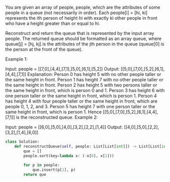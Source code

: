You are given an array of people, people, 
which are the attributes of some people in a queue 
(not necessarily in order). 
Each people[i] = [hi, ki] represents the ith person of height hi 
with exactly ki other people in front 
who have a height greater than or equal to hi.

Reconstruct and return the queue 
that is represented by the input array people. 
The returned queue should be formatted as an array queue, 
where queue[j] = [hj, kj] is the attributes of the jth person 
in the queue (queue[0] is the person at the front of the queue).

 

Example 1:

Input: people = [[7,0],[4,4],[7,1],[5,0],[6,1],[5,2]]
Output: [[5,0],[7,0],[5,2],[6,1],[4,4],[7,1]]
Explanation:
Person 0 has height 5 with no other people taller or the same height in front.
Person 1 has height 7 with no other people taller or the same height in front.
Person 2 has height 5 with two persons taller or the same height in front, which is person 0 and 1.
Person 3 has height 6 with one person taller or the same height in front, which is person 1.
Person 4 has height 4 with four people taller or the same height in front, which are people 0, 1, 2, and 3.
Person 5 has height 7 with one person taller or the same height in front, which is person 1.
Hence [[5,0],[7,0],[5,2],[6,1],[4,4],[7,1]] is the reconstructed queue.
Example 2:

Input: people = [[6,0],[5,0],[4,0],[3,2],[2,2],[1,4]]
Output: [[4,0],[5,0],[2,2],[3,2],[1,4],[6,0]]
 

```python
class Solution:
    def reconstructQueue(self, people: List[List[int]]) -> List[List[int]]:
        que = []
        people.sort(key=lambda x: (-x[0], x[1]))
        
        for p in people:
            que.insert(p[1], p)
        return que
```